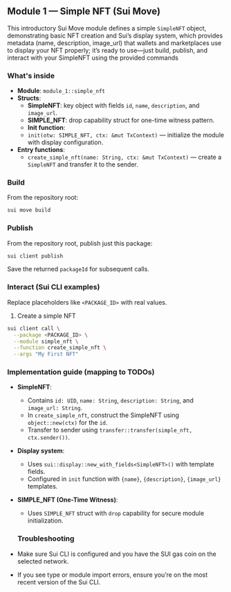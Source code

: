 ## Module 1 — Simple NFT (Sui Move)

This introductory Sui Move module defines a simple `SimpleNFT` object, demonstrating basic NFT creation and Sui’s display system, which provides metadata (name, description, image_url) that wallets and marketplaces use to display your NFT properly; it’s ready to use—just build, publish, and interact with your SimpleNFT using the provided commands

### What's inside

- **Module**: `module_1::simple_nft`
- **Structs**:
  - **SimpleNFT**: key object with fields `id`, `name`, `description`, and `image_url`.
  - **SIMPLE_NFT**: drop capability struct for one-time witness pattern.
  - **Init function**:
  - `init(otw: SIMPLE_NFT, ctx: &mut TxContext)` — initialize the module with display configuration.
- **Entry functions**:
  - `create_simple_nft(name: String, ctx: &mut TxContext)` — create a `SimpleNFT` and transfer it to the sender.

### Build

From the repository root:

```bash
sui move build
```

### Publish

From the repository root, publish just this package:

```bash
sui client publish
```

Save the returned `packageId` for subsequent calls.

### Interact (Sui CLI examples)

Replace placeholders like `<PACKAGE_ID>` with real values.

1. Create a simple NFT

```bash
sui client call \
  --package <PACKAGE_ID> \
  --module simple_nft \
  --function create_simple_nft \
  --args "My First NFT"
```

### Implementation guide (mapping to TODOs)

- **SimpleNFT**:
  - Contains `id: UID`, `name: String`, `description: String`, and `image_url: String`.
  - In `create_simple_nft`, construct the SimpleNFT using `object::new(ctx)` for the `id`.
  - Transfer to sender using `transfer::transfer(simple_nft, ctx.sender())`.
- **Display system**:
  - Uses `sui::display::new_with_fields<SimpleNFT>()` with template fields.
  - Configured in `init` function with `{name}`, `{description}`, `{image_url}` templates.
- **SIMPLE_NFT (One-Time Witness)**:

  - Uses `SIMPLE_NFT` struct with `drop` capability for secure module initialization.

  ### Troubleshooting

- Make sure Sui CLI is configured and you have the SUI gas coin on the selected network.
- If you see type or module import errors, ensure you’re on the most recent version of the Sui CLI.
